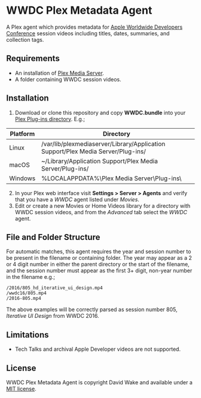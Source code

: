 # WWDC Plex Metadata Agent
A Plex agent which provides metadata for [Apple Worldwide Developers Conference](https://developer.apple.com/wwdc/) session videos including titles, dates, summaries, and collection tags.

## Requirements
* An installation of [Plex Media Server](https://www.plex.tv/).
* A folder containing WWDC session videos.

## Installation
1. Download or clone this repository and copy **WWDC.bundle** into your [Plex Plug-ins directory](https://support.plex.tv/hc/en-us/articles/201106098-How-do-I-find-the-Plug-Ins-folder-). E.g.;  

 | Platform | Directory |
 | -------- | --------- |
 | Linux    | /var/lib/plexmediaserver/Library/Application Support/Plex Media Server/Plug-ins/ |
 | macOS    | ~/Library/Application Support/Plex Media Server/Plug-ins/ |
 | Windows  | %LOCALAPPDATA%\Plex Media Server\Plug-ins\ |

2. In your Plex web interface visit **Settings > Server > Agents** and verify that you have a *WWDC* agent listed under *Movies*.
3. Edit or create a new Movies or Home Videos library for a directory with WWDC session videos, and from the *Advanced* tab select the *WWDC* agent.

## File and Folder Structure
For automatic matches, this agent requires the year and session number to be present in the filename or containing folder. The year may appear as a 2 or 4 digit number in either the parent directory or the start of the filename, and the session number must appear as the first 3+ digit, non-year number in the filename e.g.;
```
/2016/805_hd_iterative_ui_design.mp4
/wwdc16/805.mp4
/2016-805.mp4
```
The above examples will be correctly parsed as session number 805, *Iterative UI Design* from WWDC 2016.

## Limitations
* Tech Talks and archival Apple Developer videos are not supported.

## License
WWDC Plex Metadata Agent is copyright David Wake and available under a [MIT license](https://github.com/drmccheese/wwdc-plex-metadata/blob/master/LICENSE).

